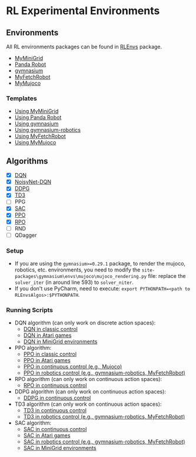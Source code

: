 # RL Experimental Environments

## Environments

All RL environments packages can be found in [RLEnvs](./RLEnvs/) package.

- [MyMiniGrid](./RLEnvs/MyMiniGrid)
- [Panda Robot](./RLEnvs/MyPandaRobot)
- [gymnasium](./RLEnvs/gymnasium)
- [MyFetchRobot](./RLEnvs/MyFetchRobot)
- [MyMujoco](./RLEnvs/MyMujoco)

### Templates

- [Using MyMiniGrid](./EnvsTemplates/MyMiniGrid.py)
- [Using Panda Robot](./EnvsTemplates/MyPandaRobot.py)
- [Using gymnasium](./EnvsTemplates/gymnasium-basic.py)
- [Using gymnasium-robotics](./EnvsTemplates/gymnasium-robotics.py)
- [Using MyFetchRobot](./EnvsTemplates/MyFetchRobot.py)
- [Using MyMujoco](./EnvsTemplates/MyMujoco.py)

## Algorithms

- [x] [DQN](./RLAlgos/DQN.py)
- [x] [NoisyNet-DQN](./RLAlgos/DQN.py)
- [x] [DDPG](./RLAlgos/DDPG.py)
- [x] [TD3](./RLAlgos/TD3.py)
- [ ] PPG
- [x] [SAC](./RLAlgos/SAC.py)
- [x] [PPO](./RLAlgos/PPO.py)
- [x] [RPO](./RLAlgos/PPO.py)
- [ ] RND
- [ ] QDagger

### Setup

- If you are using the `gymnasium>=0.29.1` package, to render the mujoco, robotics, etc. environments, you need to modify the `site-packages\gymnasium\envs\mujoco\mujoco_rendering.py` file: replace the `solver_iter` (in around line 593) to `solver_niter`.
- If you don't use PyCharm, need to execute: `export PYTHONPATH=<path to RLEnvsAlgos>:$PYTHONPATH`.

### Running Scripts

- DQN algorithm (can only work on discrete action spaces):
    * [DQN in classic control](./run-scripts/dqn.py)
    * [DQN in Atari games](./run-scripts/dqn-atari.py)
    * [DQN in MiniGrid environments](./run-scripts/dqn-minigrid.py)
- PPO algorithm:
    * [PPO in classic control](./run-scripts/ppo.py)
    * [PPO in Atari games](./run-scripts/ppo-atari.py)
    * [PPO in continuous control (e.g., Mujoco)](./run-scripts/ppo-continuous.py)
    * [PPO in robotics control (e.g., gymnasium-robotics, MyFetchRobot)](./run-scripts/ppo-robotics.py)
- RPO algorithm (can only work on continuous action spaces):
    * [RPO in continuous control](./run-scripts/rpo.py)
- DDPG algorithm (can only work on continuous action spaces):
    * [DDPG in continuous control](./run-scripts/ddpg.py)
- TD3 algorithm (can only work on continuous action spaces):
    * [TD3 in continuous control](./run-scripts/td3.py)
    * [TD3 in robotics control (e.g., gymnasium-robotics, MyFetchRobot)](./run-scripts/td3-robotics.py)
- SAC algorithm:
    * [SAC in continuous control](./run-scripts/sac.py)
    * [SAC in Atari games](./run-scripts/sac-atari.py)
    * [SAC in robotics control (e.g., gymnasium-robotics, MyFetchRobot)](./run-scripts/sac-robotics.py)
    * [SAC in MiniGrid environments](./run-scripts/sac-minigrid.py)
